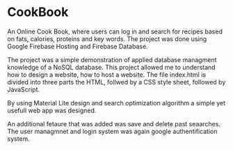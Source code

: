 # CookBook
An Online Cook Book, where users can log in and search for recipes based on fats, calories, proteins and key words. 
The project was done using Google Firebase Hosting and Firebase Database.

The project was a simple demonstration of applied database managment knowledge of a NoSQL database.
This project allowed me to understand how to design a website, how to host a website.
The file index.html is divided into three parts the HTML, follwed by a CSS style sheet, followed by JavaScript. 

By using Material Lite design and search optimization algorithm a simple yet usefull web app was designed. 

An additional fetaure that was added was save and delete past seaarches. The user managmnet and login system was again google authentification system.


